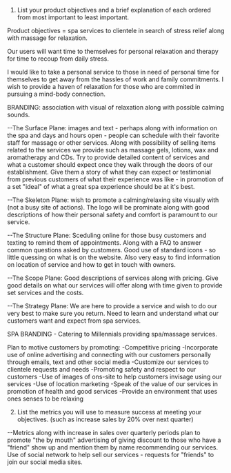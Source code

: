 1. List your product objectives and a brief explanation of each ordered from most important to least important.

Product objectives = spa services to clientele in search of stress relief along with massage for relaxation.

Our users will want time to themselves for personal relaxation and therapy for time to recoup from daily stress.

I would like to take a personal service to those in need of personal time for themselves to get away from the hassles of work and family commitments.  I wish to  provide a haven of relaxation for those who are commited in pursuing a mind-body connection.

BRANDING: association with visual of relaxation along with possible calming sounds.

--The Surface Plane: images and text - perhaps along with information on the spa and days and hours open - people can schedule with their favorite staff for massage or other services.  Along with possibility of selling items related to the services we provide such as massage gels, lotions, wax and aromatherapy and CDs.  Try to provide detailed content of services and what a customer should expect once they walk through the doors of our establishment.  Give them a story of what they can expect or testimonial from previous customers of what their experience was like - in promotion of a set "ideal" of what a great spa experience should be at it's best.

--The Skeleton Plane: wish to promote a calming/relaxing site visually with (not a busy site of actions).  The logo will be prominate along with good descriptions of how their personal safety and comfort is paramount to our service.

--The Structure Plane: Sceduling online for those busy customers and texting to remind them of appointments.  Along with a FAQ to answer common questions asked by customers.  Good use of standard icons - so little quessing on what is on the website.  Also very easy to find information on location of service and how to get in touch with owners.

--The Scope Plane: Good descriptions of services along with pricing.  Give good details on what our services will offer along with time given to provide set services and the costs.

--The Strategy Plane: We are here to provide a service and wish to do our very best to make sure you return.  Need to learn and understand what our customers want and expect from spa services.

SPA BRANDING - Catering to Millennials providing spa/massage services.  

Plan to motive customers by promoting:
  -Competitive pricing
  -Incorporate use of online advertising and connecting with our customers personally through emails, text and other social media
  -Customize our services to clientele requests and needs
  -Promoting safety and respect to our customers
  -Use of images of ons-site to help customers invisage using our services
  -Use of location marketing
  -Speak of the value of our services in promotion of health and good services
  -Provide an environment that uses ones senses to be relaxing 

2. List the metrics you will use to measure success at meeting your objectives. (such as increase sales by 20% over next quarter)

--Metrics along with increase in sales over quarterly periods plan to promote "the by mouth" advertising of giving discount to those who have a "friend" show up and mention them by name recommending our services.  
  Use of social network to help sell our services - requests for "friends" to join our social media sites.  
